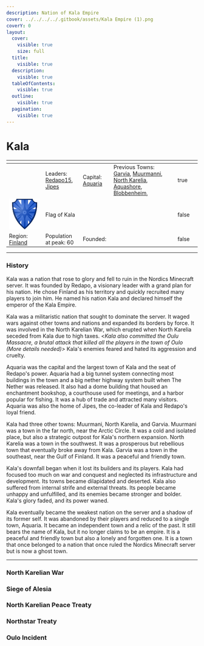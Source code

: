 ```yaml
---
description: Nation of Kala Empire
cover: ../../../../.gitbook/assets/Kala Empire (1).png
coverY: 0
layout:
  cover:
    visible: true
    size: full
  title:
    visible: true
  description:
    visible: true
  tableOfContents:
    visible: true
  outline:
    visible: true
  pagination:
    visible: true
---
```


# Kala

<table data-view="cards" data-full-width="false"><thead><tr><th></th><th></th><th></th><th></th><th data-card-cover data-type="files"></th><th data-hidden data-type="checkbox"></th><th data-hidden data-type="files"></th></tr></thead><tbody><tr><td></td><td>Leaders: <a href="../../towns/finland-region/aquaria/aquaria-residents/redapo15.md">Redapo15</a>, <a href="../../towns/finland-region/aquaria/aquaria-residents/jipes.md">Jipes</a></td><td>Capital: <a href="../../towns/finland-region/aquaria/">Aquaria</a></td><td>Previous Towns: <a href="../../towns/finland-region/garvia/">Garvia</a>, <a href="../../towns/finland-region/muurmanni.md">Muurmanni</a>, <a href="../../towns/finland-region/north-karelia.md">North Karelia</a>, <a href="../../towns/other-regions/aquashore.md">Aquashore</a>, <a href="../../towns/finland-region/blobbenheim.md">Blobbenheim</a>, </td><td></td><td>true</td><td></td></tr><tr><td><img src="../../../../.gitbook/assets/hakkapeliitat320x.png" alt="" data-size="original"></td><td>               Flag of Kala</td><td></td><td></td><td></td><td>false</td><td></td></tr><tr><td>Region: <a href="../../towns/finland-region/">Finland</a></td><td>Population at peak: 60</td><td>Founded: </td><td></td><td></td><td>false</td><td></td></tr></tbody></table>

***



### History

Kala was a nation that rose to glory and fell to ruin in the Nordics Minecraft server. It was founded by Redapo, a visionary leader with a grand plan for his nation. He chose Finland as his territory and quickly recruited many players to join him. He named his nation Kala and declared himself the emperor of the Kala Empire.

Kala was a militaristic nation that sought to dominate the server. It waged wars against other towns and nations and expanded its borders by force. It was involved in the North Karelian War, which erupted when North Karelia seceded from Kala due to high taxes. <_Kala also committed the Oulu Massacre, a brutal attack that killed all the players in the town of Oulo (More details needed)>_ Kala's enemies feared and hated its aggression and cruelty.

Aquaria was the capital and the largest town of Kala and the seat of Redapo's power. Aquaria had a big tunnel system connecting most buildings in the town and a big nether highway system built when The Nether was released. It also had a dome building that housed an enchantment bookshop, a courthouse used for meetings, and a harbor popular for fishing. It was a hub of trade and attracted many visitors. Aquaria was also the home of Jipes, the co-leader of Kala and Redapo's loyal friend.

Kala had three other towns: Muurmani, North Karelia, and Garvia. Muurmani was a town in the far north, near the Arctic Circle. It was a cold and isolated place, but also a strategic outpost for Kala's northern expansion. North Karelia was a town in the southwest. It was a prosperous but rebellious town that eventually broke away from Kala. Garvia was a town in the southeast, near the Gulf of Finland. It was a peaceful and friendly town.

Kala's downfall began when it lost its builders and its players. Kala had focused too much on war and conquest and neglected its infrastructure and development. Its towns became dilapidated and deserted. Kala also suffered from internal strife and external threats. Its people became unhappy and unfulfilled, and its enemies became stronger and bolder. Kala's glory faded, and its power waned.

Kala eventually became the weakest nation on the server and a shadow of its former self. It was abandoned by their players and reduced to a single town, Aquaria. It became an independent town and a relic of the past. It still bears the name of Kala, but it no longer claims to be an empire. It is a peaceful and friendly town but also a lonely and forgotten one. It is a town that once belonged to a nation that once ruled the Nordics Minecraft server but is now a ghost town.

***

### North Karelian War

### Siege of Alesia

### North Karelian Peace Treaty

### Northstar Treaty

### Oulo Incident







